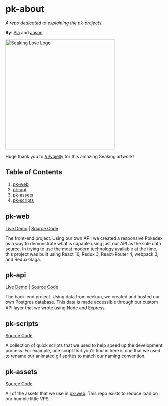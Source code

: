 # pk-about

*A repo dedicated to explaining the pk-projects.*

**By**: [Pia](https://github.com/misspia/) and [Jason](https://github.com/iFallUpHill)

<img alt="Seaking Love Logo" src="https://i.imgur.com/ZYA3NYo.png" height="350">

Huge thank you to [/u/vojelly](https://www.reddit.com/user/vojelly) for this amazing Seaking artwork!

## Table of Contents

1. [pk-web](#pk-web)
2. [pk-api](#pk-api)
3. [pk-assets](#pk-assets)
4. [pk-scripts](#pk-scripts)


## pk-web

[Live Demo](http://pk-web.jasonmh.me/) | [Source Code](https://github.com/SEAKING-LOVE/pk-web)

The front-end project. Using our own API, we created a responsive Pokédex as a way to demonstrate what is capable using just our API as the sole data source. In trying to use the most modern technology available at the time, this project was built using React 16, Redux 3, React-Router 4, webpack 3, and Redux-Saga. 


## pk-api

[Live Demo](http://pk-api.jasonmh.me/v1/pokemon/) | [Source Code](https://github.com/SEAKING-LOVE/pk-api)

The back-end project. Using data from veekun, we created and hosted our own Postgres database. This data is made accessible through our custom API layer that we wrote using Node and Express.

## pk-scripts

[Source Code](https://github.com/SEAKING-LOVE/pk-scripts)

A collection of quick scripts that we used to help speed up the development process. For example, one script that you'll find in here is one that we used to rename our animated gif sprites to match our naming convention. 


## pk-assets

[Source Code](https://github.com/SEAKING-LOVE/pk-assets)

All of the assets that we use in [pk-web](#pk-web). This repo exists to reduce load on our humble little VPS.
